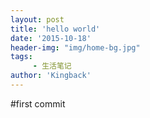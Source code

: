 ```yaml
---
layout: post
title: 'hello world'
date: '2015-10-18'
header-img: "img/home-bg.jpg"
tags:
     - 生活笔记
author: 'Kingback'
---
```


#first commit